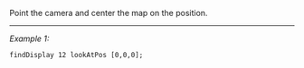 Point the camera and center the map on the position.


---
*Example 1:*
```sqf
findDisplay 12 lookAtPos [0,0,0];
```